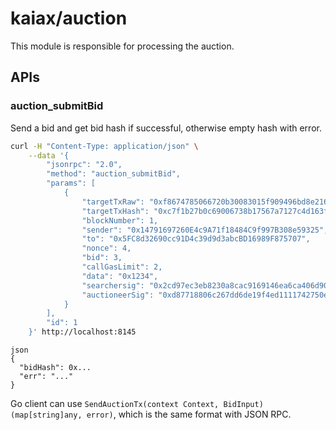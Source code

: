 # kaiax/auction

This module is responsible for processing the auction.

## APIs

### auction_submitBid
Send a bid and get bid hash if successful, otherwise empty hash with error.

```sh
curl -H "Content-Type: application/json" \
    --data '{
        "jsonrpc": "2.0",
        "method": "auction_submitBid",
        "params": [
            {
                "targetTxRaw": "0xf8674785066720b30083015f909496bd8e216c0d894c0486341288bf486d5686c5b601808207f4a0a97fa83b989a6d66acc942d1cbd70f548c21e24eefea12e72f8c27ba4369a434a01900811315ba3c64055e9778470f438128b54a46712cc032f25a1487e2144578",
                "targetTxHash": "0xc7f1b27b0c69006738b17567a7127c4d163fac7b575d046c6cbc90e62e6355e8",
                "blockNumber": 1,
                "sender": "0x14791697260E4c9A71f18484C9f997B308e59325",
                "to": "0x5FC8d32690cc91D4c39d9d3abcBD16989F875707",
                "nonce": 4,
                "bid": 3,
                "callGasLimit": 2,
                "data": "0x1234",
                "searchersig": "0x2cd97ec3eb8230a8cac9169146ea6ca406d908edd488e5fda30811ebf56647d94740d582c592e3476481b3fbab38a100623d2f4b0615da8b8dfd0f99128879901b",
                "auctioneerSig": "0xd87718806c267dd6de19f4ed1111742750ee8040fdb3d18b1bd0dc1020ad8ca84262dfb4a3449f53b2cef8e2142796a96cca9ff8d08302f07db1d53a7b792e8d1c"
            }
        ],
        "id": 1
    }' http://localhost:8145
```
```
json
{
  "bidHash": 0x...
  "err": "..."
}
```

Go client can use `SendAuctionTx(context Context, BidInput) (map[string]any, error)`, which is the same format with JSON RPC.
